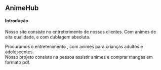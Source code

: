 ## AnimeHub 


#### Introdução  

Nosso site consiste no entreterimento de nossos clientes. 
Com animes de alta qualidade, e com dublagem absoluta.

Procuramos o entretenimento , com animes para crianças adultos e
adolescentes.<br>
 Nosso projeto consiste na pessoa assistir animes e comprar
mangas em formato pdf.


